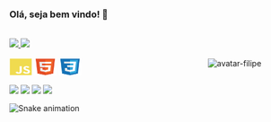 ### Olá, seja bem vindo! 👋
<div style="transform: rotateX(90deg)">
  <img alt="cat" width="100px" src="https://64.media.tumblr.com/5abf0f197bf1e7d6226f8276022a47e8/tumblr_n4ezcw0wQO1rmvkpdo3_r1_500.gifv"></div>
<div>
  <a href="https://github.com/fincci">
  <img height="160em" src="https://github-readme-stats.vercel.app/api?username=fincci&show_icons=true&theme=midnight-purple&include_all_commits=true&count_private=true">
  <img height="160em" src="https://github-readme-stats.vercel.app/api/top-langs/?username=fincci&layout=compact&langs_count=6&theme=midnight-purple"></a>
</div>
<br>
<div style="display: inline_block">
  <img align="center" alt="Js" height="30" width="40" src="https://raw.githubusercontent.com/devicons/devicon/master/icons/javascript/javascript-plain.svg">
  <img align="center" alt="HTML" height="30" width="40" src="https://raw.githubusercontent.com/devicons/devicon/master/icons/html5/html5-original.svg">
  <img align="center" alt="CSS" height="30" width="40" src="https://raw.githubusercontent.com/devicons/devicon/master/icons/css3/css3-original.svg">
  <img align="right" alt="avatar-filipe" height="150" width="150" src="https://media.discordapp.net/attachments/476322606019248141/987466439093018624/avatar.gif">
</div>
<div>
  
</div>
<br>
<div> 
  <a href="https://www.linkedin.com/in/filipe-carvalho/" target="_blank"><img src="https://img.shields.io/badge/-LinkedIn-%230077B5?style=for-the-badge&logo=linkedin&logoColor=white" target="_blank"></a> 
  <a href = "mailto:filipeoliveiracv@gmail.com"><img src="https://img.shields.io/badge/-Gmail-%23333?style=for-the-badge&logo=gmail&logoColor=white" target="_blank"></a>
  <a href="https://instagram.com/filipeoliveirac" target="_blank"><img src="https://img.shields.io/badge/-Instagram-%23E4405F?style=for-the-badge&logo=instagram&logoColor=white" target="_blank"></a>
  <a href="https://discordapp.com/users/236352410409238528" target="_blank"><img src="https://img.shields.io/badge/Discord-7289DA?style=for-the-badge&logo=discord&logoColor=white" target="_blank"></a> 
 
  ![Snake animation](https://github.com/fincci/fincci/blob/output/github-contribution-grid-snake.svg)
  
</div>
